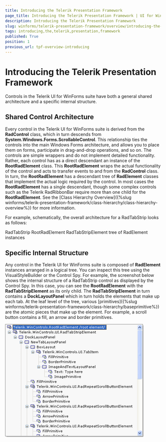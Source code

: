 ```yaml
---
title: Introducing the Telerik Presentation Framework
page_title: Introducing the Telerik Presentation Framework | UI for WinForms Documentation
description: Introducing the Telerik Presentation Framework
slug: winforms/telerik-presentation-framework/overview/introducing-the-telerik-presentation-framework
tags: introducing,the,telerik,presentation,framework
published: True
position: 1
previous_url: tpf-overview-introducing
---
```


# Introducing the Telerik Presentation Framework

Controls in the Telerik UI for WinForms suite have both a general shared architecture and a specific internal structure.

## Shared Control Architecture

Every control in the Telerik UI for WinForms suite is derived from the __RadControl__ class, which in turn descends from __System.Windows.Forms.ScrollableControl__. This relationship ties the controls into the main Windows Forms architecture, and allows you to place them on forms, participate in drag-and-drop operations, and so on. The controls are simple wrappers and do not implement detailed functionality. Rather, each control has as a direct descendant an instance of the __RootRadElement__ class. This __RootRadElement__ wraps the actual functionality of the control and acts to transfer events to and from the __RadControl__ class. In turn, the __RootRadElement__ has a descendant tree of __RadElement__ classes that implement the actual logic required by the control. In most cases the __RootRadElement__ has a single descendant, though some complex controls such as the Telerik RadRibbonBar require more than one child for the __RootRadElement__. See the [Class Hierarchy Overview]({%slug winforms/telerik-presentation-framework/class-hierarchy/class-hierarchy-overview%}) for more information.
        

For example, schematically, the overall architecture for a RadTabStrip looks as follows:

RadTabStrip
  RootRadElement
    RadTabStripElement
      tree of RadElement instances
        

## Specific Internal Structure

Any control in the Telerik UI for WinForms suite is composed of __RadElement__ instances arranged in a logical tree. You can inspect this tree using the VisualStyleBuilder or the Control Spy. For example, the screenshot below shows the internal structure of a  RadTabStrip control as displayed by the Control Spy. In this case, you can see the __RootRadElement__ with the  __RadTabStripElement__ as its only child. The __RadTabStripElement__ in turn contains a  __DockLayoutPanel__ which in turn holds the elements that make up each tab. At the leaf level of the tree, various [primitives]({%slug winforms/telerik-presentation-framework/class-hierarchy/baseprimitive%}) are the atomic pieces that make up the element. For example, a scroll button contains a fill, an arrow and border primitives.

![tpf-overview-introducing 001](images/tpf-overview-introducing001.png)
